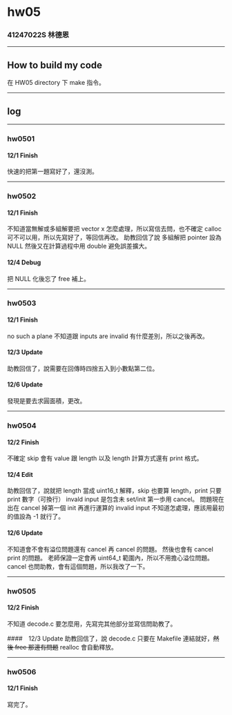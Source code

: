 hw05
===

### 41247022S 林德恩

---

## How to build my code
在 HW05 directory 下 make 指令。

---

## log

---

### hw0501

#### 12/1 Finish
快速的把第一題寫好了，還沒測。

----

### hw0502

#### 12/1 Finish
不知道當無解或多組解要把 vector x 怎麼處理，所以寫信去問，也不確定 calloc 可不可以用，所以先寫好了，等回信再改。
助教回信了說 多組解把 pointer 設為 NULL
然後又在計算過程中用 double 避免誤差擴大。

#### 12/4 Debug
把 NULL 化後忘了 free 補上。

----

### hw0503

#### 12/1 Finish
no such a plane 不知道跟 inputs are invalid 有什麼差別，所以之後再改。

#### 12/3 Update
助教回信了，說需要在回傳時四捨五入到小數點第二位。

#### 12/6 Update
發現是要去求圓面積，更改。

----

### hw0504

#### 12/2 Finish
不確定 skip 會有 value 跟 length 以及 length 計算方式還有 print 格式。

#### 12/4 Edit
助教回信了，說就把 length 當成 uint16_t 解釋，skip 也要算 length，print 只要 print 數字（可換行）
invald input 是包含未 set/init 第一歩用 cancel。
問題現在出在 cancel 掉第一個 init 再進行運算的 invalid input 不知道怎處理，應該用最初的值設為 -1 就行了。

#### 12/6 Update
不知道會不會有溢位問題還有 cancel 再 cancel 的問題。
然後也會有 cancel print 的問題。
老師保證一定會再 uint64_t 範圍內，所以不用擔心溢位問題。
cancel 也問助教，會有這個問題，所以我改了一下。

----

### hw0505

#### 12/2 Finish
不知道 decode.c 要怎麼用，先寫完其他部分並寫信問助教了。

####　12/3 Update
助教回信了，說 decode.c 只要在 Makefile 連結就好，~~然後 free 那邊有問題~~ realloc 會自動釋放。

----

### hw0506

#### 12/1 Finish
寫完了。